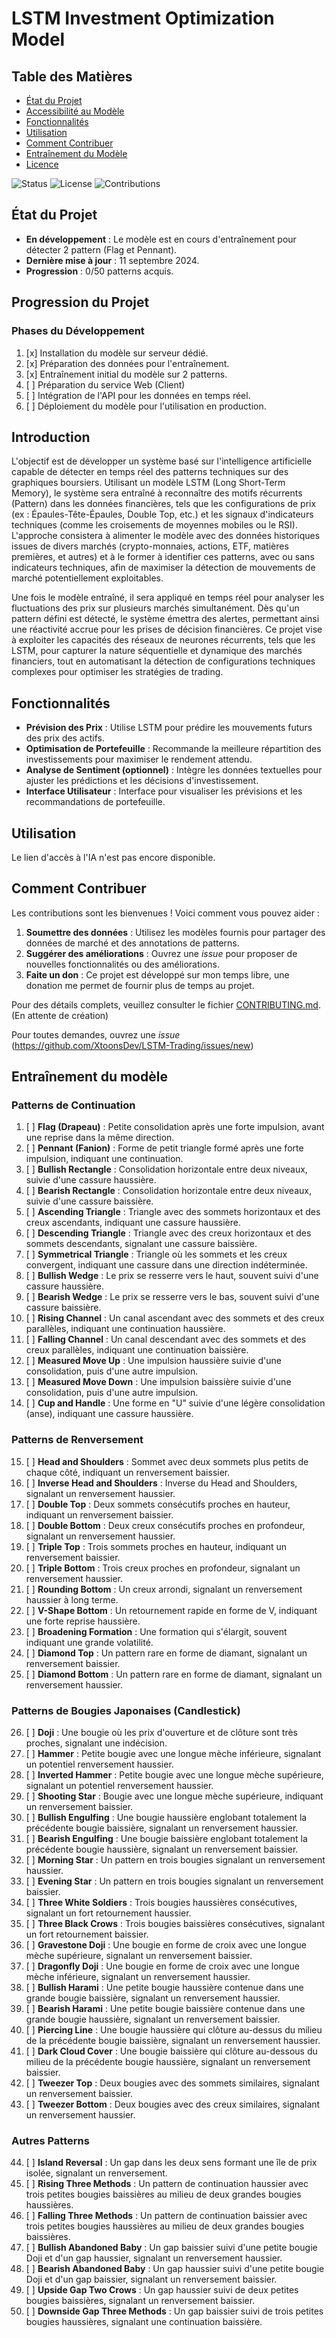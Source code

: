 # LSTM Investment Optimization Model

## Table des Matières

- [État du Projet](#état-du-projet)
- [Accessibilité au Modèle](StartUp.md) 
- [Fonctionnalités](#fonctionnalités)
- [Utilisation](#utilisation)
- [Comment Contribuer](#comment-contribuer)
- [Entraînement du Modèle](#entraînement-du-modèle)
- [Licence](#licence)

![Status](https://img.shields.io/badge/status-active-brightgreen)
![License](https://img.shields.io/badge/license-MIT-blue)
![Contributions](https://img.shields.io/badge/contributions-welcome-orange)

## État du Projet
- **En développement** : Le modèle est en cours d'entraînement pour détecter 2 pattern (Flag et Pennant).
- **Dernière mise à jour** : 11 septembre 2024.
- **Progression** : 0/50 patterns acquis. 

## Progression du Projet

### Phases du Développement
1. [x] Installation du modèle sur serveur dédié.
2. [x] Préparation des données pour l'entraînement.
3. [x] Entraînement initial du modèle sur 2 patterns.
4. [ ] Préparation du service Web (Client)
5. [ ] Intégration de l'API pour les données en temps réel.
6. [ ] Déploiement du modèle pour l'utilisation en production.

## Introduction

L'objectif est de développer un système basé sur l'intelligence artificielle capable de détecter en temps réel des patterns techniques sur des graphiques boursiers. Utilisant un modèle LSTM (Long Short-Term Memory), le système sera entraîné à reconnaître des motifs récurrents (Pattern) dans les données financières, tels que les configurations de prix (ex : Épaules-Tête-Épaules, Double Top, etc.) et les signaux d'indicateurs techniques (comme les croisements de moyennes mobiles ou le RSI). L'approche consistera à alimenter le modèle avec des données historiques issues de divers marchés (crypto-monnaies, actions, ETF, matières premières, et autres) et à le former à identifier ces patterns, avec ou sans indicateurs techniques, afin de maximiser la détection de mouvements de marché potentiellement exploitables.

Une fois le modèle entraîné, il sera appliqué en temps réel pour analyser les fluctuations des prix sur plusieurs marchés simultanément. Dès qu'un pattern défini est détecté, le système émettra des alertes, permettant ainsi une réactivité accrue pour les prises de décision financières. Ce projet vise à exploiter les capacités des réseaux de neurones récurrents, tels que les LSTM, pour capturer la nature séquentielle et dynamique des marchés financiers, tout en automatisant la détection de configurations techniques complexes pour optimiser les stratégies de trading.




## Fonctionnalités

- **Prévision des Prix** : Utilise LSTM pour prédire les mouvements futurs des prix des actifs.
- **Optimisation de Portefeuille** : Recommande la meilleure répartition des investissements pour maximiser le rendement attendu.
- **Analyse de Sentiment (optionnel)** : Intègre les données textuelles pour ajuster les prédictions et les décisions d'investissement.
- **Interface Utilisateur** : Interface pour visualiser les prévisions et les recommandations de portefeuille.

## Utilisation

Le lien d'accès à l'IA n'est pas encore disponible.


## Comment Contribuer

Les contributions sont les bienvenues ! Voici comment vous pouvez aider :
1. **Soumettre des données** : Utilisez les modèles fournis pour partager des données de marché et des annotations de patterns. 
2. **Suggérer des améliorations** : Ouvrez une *issue* pour proposer de nouvelles fonctionnalités ou des améliorations.
3. **Faite un don** : Ce projet est développé sur mon temps libre, une donation me permet de fournir plus de temps au projet.

Pour des détails complets, veuillez consulter le fichier [CONTRIBUTING.md](CONTRIBUTING.md). (En attente de création)

Pour toutes demandes, ouvrez une *issue* (https://github.com/XtoonsDev/LSTM-Trading/issues/new)

## Entraînement du modèle

### Patterns de Continuation
1. [ ] **Flag (Drapeau)** : Petite consolidation après une forte impulsion, avant une reprise dans la même direction.
2. [ ] **Pennant (Fanion)** : Forme de petit triangle formé après une forte impulsion, indiquant une continuation.
3. [ ] **Bullish Rectangle** : Consolidation horizontale entre deux niveaux, suivie d'une cassure haussière.
4. [ ] **Bearish Rectangle** : Consolidation horizontale entre deux niveaux, suivie d'une cassure baissière.
5. [ ] **Ascending Triangle** : Triangle avec des sommets horizontaux et des creux ascendants, indiquant une cassure haussière.
6. [ ] **Descending Triangle** : Triangle avec des creux horizontaux et des sommets descendants, signalant une cassure baissière.
7. [ ] **Symmetrical Triangle** : Triangle où les sommets et les creux convergent, indiquant une cassure dans une direction indéterminée.
8. [ ] **Bullish Wedge** : Le prix se resserre vers le haut, souvent suivi d'une cassure haussière.
9. [ ] **Bearish Wedge** : Le prix se resserre vers le bas, souvent suivi d'une cassure baissière.
10. [ ] **Rising Channel** : Un canal ascendant avec des sommets et des creux parallèles, indiquant une continuation haussière.
11. [ ] **Falling Channel** : Un canal descendant avec des sommets et des creux parallèles, indiquant une continuation baissière.
12. [ ] **Measured Move Up** : Une impulsion haussière suivie d'une consolidation, puis d'une autre impulsion.
13. [ ] **Measured Move Down** : Une impulsion baissière suivie d'une consolidation, puis d'une autre impulsion.
14. [ ] **Cup and Handle** : Une forme en "U" suivie d'une légère consolidation (anse), indiquant une cassure haussière.

### Patterns de Renversement
15. [ ] **Head and Shoulders** : Sommet avec deux sommets plus petits de chaque côté, indiquant un renversement baissier.
16. [ ] **Inverse Head and Shoulders** : Inverse du Head and Shoulders, signalant un renversement haussier.
17. [ ] **Double Top** : Deux sommets consécutifs proches en hauteur, indiquant un renversement baissier.
18. [ ] **Double Bottom** : Deux creux consécutifs proches en profondeur, signalant un renversement haussier.
19. [ ] **Triple Top** : Trois sommets proches en hauteur, indiquant un renversement baissier.
20. [ ] **Triple Bottom** : Trois creux proches en profondeur, signalant un renversement haussier.
21. [ ] **Rounding Bottom** : Un creux arrondi, signalant un renversement haussier à long terme.
22. [ ] **V-Shape Bottom** : Un retournement rapide en forme de V, indiquant une forte reprise haussière.
23. [ ] **Broadening Formation** : Une formation qui s'élargit, souvent indiquant une grande volatilité.
24. [ ] **Diamond Top** : Un pattern rare en forme de diamant, signalant un renversement baissier.
25. [ ] **Diamond Bottom** : Un pattern rare en forme de diamant, signalant un renversement haussier.

### Patterns de Bougies Japonaises (Candlestick)
26. [ ] **Doji** : Une bougie où les prix d'ouverture et de clôture sont très proches, signalant une indécision.
27. [ ] **Hammer** : Petite bougie avec une longue mèche inférieure, signalant un potentiel renversement haussier.
28. [ ] **Inverted Hammer** : Petite bougie avec une longue mèche supérieure, signalant un potentiel renversement haussier.
29. [ ] **Shooting Star** : Bougie avec une longue mèche supérieure, indiquant un renversement baissier.
30. [ ] **Bullish Engulfing** : Une bougie haussière englobant totalement la précédente bougie baissière, signalant un renversement haussier.
31. [ ] **Bearish Engulfing** : Une bougie baissière englobant totalement la précédente bougie haussière, signalant un renversement baissier.
32. [ ] **Morning Star** : Un pattern en trois bougies signalant un renversement haussier.
33. [ ] **Evening Star** : Un pattern en trois bougies signalant un renversement baissier.
34. [ ] **Three White Soldiers** : Trois bougies haussières consécutives, signalant un fort retournement haussier.
35. [ ] **Three Black Crows** : Trois bougies baissières consécutives, signalant un fort retournement baissier.
36. [ ] **Gravestone Doji** : Une bougie en forme de croix avec une longue mèche supérieure, signalant un renversement baissier.
37. [ ] **Dragonfly Doji** : Une bougie en forme de croix avec une longue mèche inférieure, signalant un renversement haussier.
38. [ ] **Bullish Harami** : Une petite bougie haussière contenue dans une grande bougie baissière, signalant un renversement haussier.
39. [ ] **Bearish Harami** : Une petite bougie baissière contenue dans une grande bougie haussière, signalant un renversement baissier.
40. [ ] **Piercing Line** : Une bougie haussière qui clôture au-dessus du milieu de la précédente bougie baissière, signalant un renversement haussier.
41. [ ] **Dark Cloud Cover** : Une bougie baissière qui clôture au-dessous du milieu de la précédente bougie haussière, signalant un renversement baissier.
42. [ ] **Tweezer Top** : Deux bougies avec des sommets similaires, signalant un renversement baissier.
43. [ ] **Tweezer Bottom** : Deux bougies avec des creux similaires, signalant un renversement haussier.

### Autres Patterns
44. [ ] **Island Reversal** : Un gap dans les deux sens formant une île de prix isolée, signalant un renversement.
45. [ ] **Rising Three Methods** : Un pattern de continuation haussier avec trois petites bougies baissières au milieu de deux grandes bougies haussières.
46. [ ] **Falling Three Methods** : Un pattern de continuation baissier avec trois petites bougies haussières au milieu de deux grandes bougies baissières.
47. [ ] **Bullish Abandoned Baby** : Un gap baissier suivi d'une petite bougie Doji et d'un gap haussier, signalant un renversement haussier.
48. [ ] **Bearish Abandoned Baby** : Un gap haussier suivi d'une petite bougie Doji et d'un gap baissier, signalant un renversement baissier.
49. [ ] **Upside Gap Two Crows** : Un gap haussier suivi de deux petites bougies baissières, signalant un renversement baissier.
50. [ ] **Downside Gap Three Methods** : Un gap baissier suivi de trois petites bougies haussières, signalant une continuation baissière.
